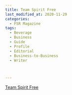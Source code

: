 ```yaml
---
title: Team Spirit Free
last_modified_at: 2020-11-29
categories:
  - FSR Magazine
tags:
  - Beverage
  - Business
  - Guide
  - Profile
  - Editorial 
  - Business-to-Business
  - Writer



---
```




[Team Spirit Free](http://www.omagdigital.com/publication/?i=589382&ver=html5&p=48)
